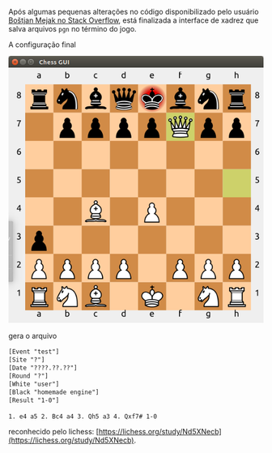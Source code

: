 
Após algumas pequenas alterações no código disponibilizado pelo usuário [Boštjan Mejak no Stack Overflow](https://stackoverflow.com/a/47337246), está finalizada a interface de xadrez que salva arquivos `pgn` no término do jogo.

A configuração final

![](img/img0.png)

gera o arquivo

```
[Event "test"]
[Site "?"]
[Date "????.??.??"]
[Round "?"]
[White "user"]
[Black "homemade engine"]
[Result "1-0"]

1. e4 a5 2. Bc4 a4 3. Qh5 a3 4. Qxf7# 1-0
```

reconhecido pelo lichess: [https://lichess.org/study/Nd5XNecb](https://lichess.org/study/Nd5XNecb).

